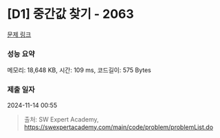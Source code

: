 # [D1] 중간값 찾기 - 2063 

[문제 링크](https://swexpertacademy.com/main/code/problem/problemDetail.do?contestProbId=AV5QPsXKA2UDFAUq) 

### 성능 요약

메모리: 18,648 KB, 시간: 109 ms, 코드길이: 575 Bytes

### 제출 일자

2024-11-14 00:55



> 출처: SW Expert Academy, https://swexpertacademy.com/main/code/problem/problemList.do
